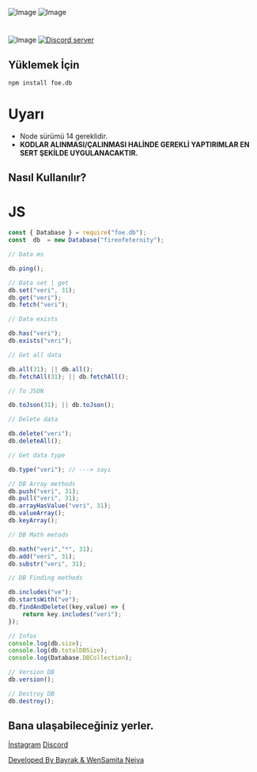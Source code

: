 ![Image](https://img.shields.io/npm/v/foe.db?color=%2351F9C0&label=foe.db) 
![Image](https://img.shields.io/npm/dt/foe.db.svg?color=%2351FC0&maxAge=3600) 
#
![Image](https://nodei.co/npm/foe.db.png?downloads=true&downloadRank=true&stars=true)
<a href="https://discord.gg/zoom"><img src="https://img.shields.io/discord/222078108977594368?color=7289da&logo=discord&logoColor=white" alt="Discord server" /></a>
<br>
## Yüklemek İçin
```npm
npm install foe.db
```

# Uyarı
- Node sürümü 14 gereklidir.
- **KODLAR ALINMASI/ÇALINMASI HALİNDE GEREKLİ YAPTIRIMLAR EN SERT ŞEKİLDE UYGULANACAKTIR.**
## Nasıl Kullanılır?
# JS
```javascript
const { Database } = require("foe.db");
const  db  = new Database("fireofeternity");

// Data ms

db.ping();

// Data set | get
db.set("veri", 31);
db.get("veri");
db.fetch("veri");

// Data exists

db.has("veri");
db.exists("veri");

// Get all data

db.all(31); || db.all();
db.fetchAll(31); || db.fetchAll();

// To JSON

db.toJson(31); || db.toJson();

// Delete data

db.delete("veri");
db.deleteAll();

// Get data type

db.type("veri"); // ---> sayı

// DB Array methods
db.push("veri", 31);
db.pull("veri", 31);
db.arrayHasValue("veri", 31);
db.valueArray();
db.keyArray();

// DB Math metods

db.math("veri","*", 31);
db.add("veri", 31);
db.substr("veri", 31);

// DB Finding methods

db.includes("ve");
db.startsWith("ve");
db.findAndDelete((key,value) => {
    return key.includes("veri");
});

// Infos
console.log(db.size);
console.log(db.totalDBSize);
console.log(Database.DBCollection);

// Version DB
db.version();

// Destroy DB
db.destroy();
```
## Bana ulaşabileceğiniz yerler.
[İnstagram](https://www.instagram.com/bayraakk_/)
[Discord](https://discord.gg/zoom)

[Developed By Bayrak & WenSamita Neiva](https://discord.gg/zoom)
